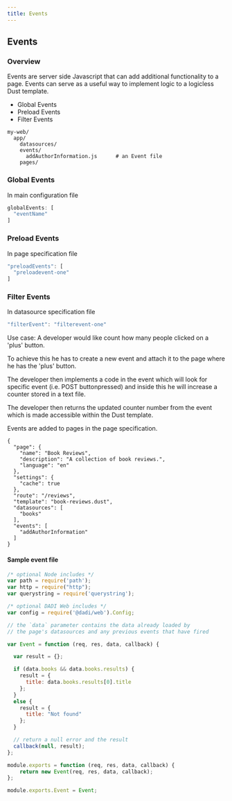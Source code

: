 ```yaml
---
title: Events
---
```


## Events

### Overview

Events are server side Javascript that can add additional functionality to a page. Events can serve as a useful way to implement logic to a logicless Dust template.

* Global Events
* Preload Events
* Filter Events

```
my-web/
  app/
    datasources/      
    events/           
      addAuthorInformation.js      # an Event file
    pages/            
```

### Global Events

In main configuration file

```js
globalEvents: [
  "eventName"
]
```

### Preload Events

In page specification file

```js
"preloadEvents": [
  "preloadevent-one"
]
```

### Filter Events

In datasource specification file

```js
"filterEvent": "filterevent-one"
```

Use case:
A developer would like count how many people clicked on a 'plus' button.

To achieve this he has to create a new event and attach it to the page where he has the 'plus' button.

The developer then implements a code in the event which will look for specific event (i.e. POST buttonpressed) and inside this he will increase a counter stored in a text file.

The developer then returns the updated counter number from the event which is made accessible within the Dust template.

Events are added to pages in the page specification.

```
{
  "page": {
    "name": "Book Reviews",
    "description": "A collection of book reviews.",
    "language": "en"
  },
  "settings": {
    "cache": true
  },
  "route": "/reviews",
  "template": "book-reviews.dust",
  "datasources": [
    "books"
  ],
  "events": [
    "addAuthorInformation"
  ]
}

```

#### Sample event file

```js
/* optional Node includes */
var path = require('path');
var http = require("http");
var querystring = require('querystring');

/* optional DADI Web includes */
var config = require('@dadi/web').Config;

// the `data` parameter contains the data already loaded by
// the page's datasources and any previous events that have fired

var Event = function (req, res, data, callback) {

  var result = {};

  if (data.books && data.books.results) {
    result = {
      title: data.books.results[0].title
    };
  }
  else {
    result = {
      title: "Not found"
    };
  }

  // return a null error and the result
  callback(null, result);
};

module.exports = function (req, res, data, callback) {
    return new Event(req, res, data, callback);
};

module.exports.Event = Event;
```
